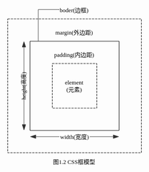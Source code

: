 <svg xmlns="http://www.w3.org/2000/svg" xmlns:xlink="http://www.w3.org/1999/xlink" id="processonSvg1000" viewBox="257.0 42.0 384.5 420.0" width="384.5" height="420.0"><defs id="ProcessOnDefs1001"><marker id="ProcessOnMarker1020" markerUnits="userSpaceOnUse" orient="auto" markerWidth="14.118033988749895" markerHeight="9.174454630060925" viewBox="-0.5 -0.6881909602355868 14.118033988749895 9.174454630060925" refX="13.618033988749895" refY="3.8990363547948754"><path id="ProcessOnPath1021" d="M12.0 3.8990363547948754L0.0 7.798072709589751V0.0Z" stroke="#323232" stroke-width="1.0" fill="#323232" transform="matrix(-1.0,1.2246467991473532E-16,-1.2246467991473532E-16,-1.0,13.118033988749897,7.798072709589751)"/></marker><marker id="ProcessOnMarker1022" markerUnits="userSpaceOnUse" orient="auto" markerWidth="14.118033988749895" markerHeight="9.174454630060925" viewBox="-0.5 -0.6881909602355868 14.118033988749895 9.174454630060925" refX="-0.5" refY="3.8990363547948754"><path id="ProcessOnPath1023" d="M12.0 3.8990363547948754L0.0 7.798072709589751V0.0Z" stroke="#323232" stroke-width="1.0" fill="#323232" transform="matrix(1.0,0.0,0.0,1.0,0.0,0.0)"/></marker><marker id="ProcessOnMarker1029" markerUnits="userSpaceOnUse" orient="auto" markerWidth="14.118033988749895" markerHeight="9.174454630060925" viewBox="-0.5 -0.6881909602355868 14.118033988749895 9.174454630060925" refX="13.618033988749895" refY="3.8990363547948754"><path id="ProcessOnPath1030" d="M12.0 3.8990363547948754L0.0 7.798072709589751V0.0Z" stroke="#323232" stroke-width="1.0" fill="#323232" transform="matrix(-1.0,1.2246467991473532E-16,-1.2246467991473532E-16,-1.0,13.118033988749897,7.798072709589751)"/></marker><marker id="ProcessOnMarker1031" markerUnits="userSpaceOnUse" orient="auto" markerWidth="14.118033988749895" markerHeight="9.174454630060925" viewBox="-0.5 -0.6881909602355868 14.118033988749895 9.174454630060925" refX="-0.5" refY="3.8990363547948754"><path id="ProcessOnPath1032" d="M12.0 3.8990363547948754L0.0 7.798072709589751V0.0Z" stroke="#323232" stroke-width="1.0" fill="#323232" transform="matrix(1.0,0.0,0.0,1.0,0.0,0.0)"/></marker></defs><g id="ProcessOnG1002"><path id="ProcessOnPath1003" d="M257.0 42.0H641.5V462.0H257.0V42.0Z" fill="none"/><g id="ProcessOnG1004"><g id="ProcessOnG1005" transform="matrix(1.0,0.0,0.0,1.0,321.5,102.0)" opacity="1.0"><path id="ProcessOnPath1006" d="M0.0 0.0L300.0 0.0L300.0 300.0L0.0 300.0Z" stroke="#000000" stroke-width="1.0" stroke-dasharray="5.0 2.0" opacity="1.0" fill="none"/></g><g id="ProcessOnG1007" transform="matrix(1.0,0.0,0.0,1.0,371.5,152.0)" opacity="1.0"><path id="ProcessOnPath1008" d="M0.0 0.0L200.0 0.0L200.0 200.0L0.0 200.0Z" stroke="#000000" stroke-width="1.0" stroke-dasharray="none" opacity="1.0" fill="none"/></g><g id="ProcessOnG1009" transform="matrix(1.0,0.0,0.0,1.0,421.5,202.0)" opacity="1.0"><path id="ProcessOnPath1010" d="M0.0 0.0L100.0 0.0L100.0 100.0L0.0 100.0Z" stroke="#000000" stroke-width="1.0" stroke-dasharray="5.0 2.0" opacity="1.0" fill="none"/><g id="ProcessOnG1011" transform="matrix(1.0,0.0,0.0,1.0,10.0,33.75)"><text id="ProcessOnText1012" fill="#000000" font-size="13" x="39.0" y="13.325" font-family="微软雅黑" font-weight="normal" font-style="normal" text-decoration="none" family="微软雅黑" text-anchor="middle" size="13">element</text><text id="ProcessOnText1013" fill="#000000" font-size="13" x="39.0" y="29.575" font-family="微软雅黑" font-weight="normal" font-style="normal" text-decoration="none" family="微软雅黑" text-anchor="middle" size="13">(元素)</text></g></g><g id="ProcessOnG1014" transform="matrix(1.0,0.0,0.0,1.0,391.5,402.0)" opacity="1.0"><path id="ProcessOnPath1015" d="M0.0 0.0L160.0 0.0L160.0 40.0L0.0 40.0Z" stroke="none" stroke-width="0.0" stroke-dasharray="none" opacity="1.0" fill="none"/><g id="ProcessOnG1016" transform="matrix(1.0,0.0,0.0,1.0,0.0,11.875)"><text id="ProcessOnText1017" fill="#000000" font-size="13" x="79.0" y="13.325" font-family="微软雅黑" font-weight="normal" font-style="normal" text-decoration="none" family="微软雅黑" text-anchor="middle" size="13">图1.2 CSS框模型</text></g></g><g id="ProcessOnG1018"><path id="ProcessOnPath1019" d="M385.1180339887499 366.0L557.8819660112501 366.0" stroke="#323232" stroke-width="1.0" stroke-dasharray="none" fill="none" marker-start="url(#ProcessOnMarker1020)" marker-end="url(#ProcessOnMarker1022)"/><g id="ProcessOnG1024" transform="matrix(1.0,0.0,0.0,1.0,471.5,357.875)"><path id="ProcessOnPath1025" d="M0 0H68.0V16.25H0Z" fill="#fff" transform="matrix(1.0,0.0,0.0,1.0,-34.0,0.0)"/><text id="ProcessOnText1026" fill="#000000" font-size="13" x="0.0" y="13.325" font-family="微软雅黑" font-weight="normal" font-style="normal" text-decoration="none" family="微软雅黑" text-anchor="middle" size="13">width(宽度)</text></g></g><g id="ProcessOnG1027"><path id="ProcessOnPath1028" d="M358.0 338.3819660112501L358.0 165.6180339887499" stroke="#323232" stroke-width="1.0" stroke-dasharray="none" fill="none" marker-start="url(#ProcessOnMarker1029)" marker-end="url(#ProcessOnMarker1031)"/></g><g id="ProcessOnG1033" transform="matrix(-1.8369701987210297E-16,-1.0,1.0,-1.8369701987210297E-16,337.0,331.0)" opacity="1.0"><path id="ProcessOnPath1034" d="M0.0 0.0L160.0 0.0L160.0 40.0L0.0 40.0Z" stroke="none" stroke-width="0.0" stroke-dasharray="none" opacity="1.0" fill="none"/><g id="ProcessOnG1035" transform="matrix(1.0,0.0,0.0,1.0,0.0,12.5)"><text id="ProcessOnText1036" fill="#000000" font-size="12" x="79.0" y="12.3" font-family="微软雅黑" font-weight="normal" font-style="normal" text-decoration="none" family="微软雅黑" text-anchor="middle" size="12">height(高度)</text></g></g><g id="ProcessOnG1037" transform="matrix(1.0,0.0,0.0,1.0,391.5,162.0)" opacity="1.0"><path id="ProcessOnPath1038" d="M0.0 0.0L160.0 0.0L160.0 40.0L0.0 40.0Z" stroke="none" stroke-width="0.0" stroke-dasharray="none" opacity="1.0" fill="none"/><g id="ProcessOnG1039" transform="matrix(1.0,0.0,0.0,1.0,0.0,11.875)"><text id="ProcessOnText1040" fill="#000000" font-size="13" x="79.0" y="13.325" font-family="微软雅黑" font-weight="normal" font-style="normal" text-decoration="none" family="微软雅黑" text-anchor="middle" size="13">padding(内边距)</text></g></g><g id="ProcessOnG1041" transform="matrix(1.0,0.0,0.0,1.0,391.5,112.0)" opacity="1.0"><path id="ProcessOnPath1042" d="M0.0 0.0L160.0 0.0L160.0 40.0L0.0 40.0Z" stroke="none" stroke-width="0.0" stroke-dasharray="none" opacity="1.0" fill="none"/><g id="ProcessOnG1043" transform="matrix(1.0,0.0,0.0,1.0,0.0,11.875)"><text id="ProcessOnText1044" fill="#000000" font-size="13" x="79.0" y="13.325" font-family="微软雅黑" font-weight="normal" font-style="normal" text-decoration="none" family="微软雅黑" text-anchor="middle" size="13">margin(外边距)</text></g></g><g id="ProcessOnG1045"><path id="ProcessOnPath1046" d="M437.0 82.0L437.0 81.0L390.0 81.0L390.0 152.0" stroke="#323232" stroke-width="1.0" stroke-dasharray="none" fill="none"/></g><g id="ProcessOnG1047" transform="matrix(1.0,0.0,0.0,1.0,391.5,62.0)" opacity="1.0"><path id="ProcessOnPath1048" d="M0.0 0.0L160.0 0.0L160.0 40.0L0.0 40.0Z" stroke="none" stroke-width="0.0" stroke-dasharray="none" opacity="1.0" fill="none"/><g id="ProcessOnG1049" transform="matrix(1.0,0.0,0.0,1.0,0.0,11.875)"><text id="ProcessOnText1050" fill="#000000" font-size="13" x="79.0" y="13.325" font-family="微软雅黑" font-weight="normal" font-style="normal" text-decoration="none" family="微软雅黑" text-anchor="middle" size="13">boder(边框)</text></g></g></g></g></svg>
